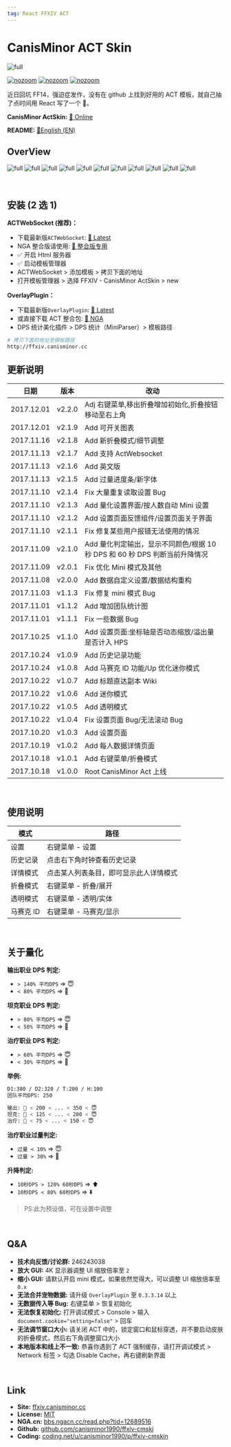 ```yaml
---
tag: React FFXIV ACT
---
```


# CanisMinor ACT Skin

![full](http://qn.canisminor.cc/2017-11-14-1.png)

[![nozoom](https://img.shields.io/github/tag/canisminor1990/ffxiv-cmskin.svg)](https://github.com/canisminor1990/ffxiv-cmskin)
[![nozoom](https://img.shields.io/badge/Works%20with-ActWebsocket-green.svg)](https://github.com/ZCube/ACTWebSocket)
[![nozoom](https://img.shields.io/badge/Works%20with-OverlayPlugin-green.svg)](https://github.com/hibiyasleep/OverlayPlugin)

近日回坑 FF14，强迫症发作，没有在 github 上找到好用的 ACT 模板，就自己抽了点时间用 React 写了一个 💅。

**CanisMinor ActSkin:** [🌱 Online](http://ffxiv.canisminor.cc)

**README:** [📙English (EN)](https://github.com/canisminor1990/ffxiv-cmskin/blob/master/en_README.md)

## OverView

![full](http://qn.canisminor.cc/2017-11-14-2.png)
![full](http://qn.canisminor.cc/2017-11-14-3.png)
![full](http://qn.canisminor.cc/2017-11-14-4.png)
![full](http://qn.canisminor.cc/2017-11-14-5.png)
![full](http://qn.canisminor.cc/2017-12-06-12.png)
![full](http://qn.canisminor.cc/2017-11-14-6.png)
![full](http://qn.canisminor.cc/2017-11-16-13.png)
![full](http://qn.canisminor.cc/2017-11-14-7.png)
![full](http://qn.canisminor.cc/2017-11-14-8.png)
![full](http://qn.canisminor.cc/2017-11-14-9.png)
![full](http://qn.canisminor.cc/2017-11-14-10.png)

<br />

## 安装 (2 选 1)

**ACTWebSocket (推荐)：**

* 下载最新版`ACTWebSocket`: [🔗 Latest](https://github.com/ZCube/ACTWebSocket/releases)
* NGA 整合版请使用: [🔗 整合版专用](https://coding.net/u/canisminor1990/p/act-websocket/git/archive/v1.0.0.zip)
* ✅ 开启 Html 服务器
* ✅ 启动模板管理器
* ACTWebSocket > 添加模板 > 拷贝下面的地址
* 打开模板管理器 > 选择 FFXIV - CanisMinor ActSkin > new

**OverlayPlugin：**

* 下载最新版`OverlayPlugin`: [🔗 Latest](https://github.com/hibiyasleep/OverlayPlugin/releases)
* 或直接下载 ACT 整合包: [🔗 NGA](http://bbs.ngacn.cc/read.php?tid=12526945)
* DPS 统计美化插件 > DPS 统计（MiniParser）> 模板路径

```sh
# 拷贝下面的地址至模板路径
http://ffxiv.canisminor.cc
```

## 更新说明

| 日期       | 版本   | 改动                                                                        |
| ---------- | ------ | --------------------------------------------------------------------------- |
| 2017.12.01 | v2.2.0 | Adj 右键菜单,移出折叠增加初始化,折叠按钮移动至右上角                        |
| 2017.12.01 | v2.1.9 | Add 可开关图表                                                              |
| 2017.11.16 | v2.1.8 | Add 新折叠模式/细节调整                                                     |
| 2017.11.13 | v2.1.7 | Add 支持 ActWebsocket                                                       |
| 2017.11.13 | v2.1.6 | Add 英文版                                                                  |
| 2017.11.13 | v2.1.5 | Add 过量进度条/新字体                                                       |
| 2017.11.10 | v2.1.4 | Fix 大量重复读取设置 Bug                                                    |
| 2017.11.10 | v2.1.3 | Add 量化设置界面/按人数自动 Mini 设置                                       |
| 2017.11.10 | v2.1.2 | Add 设置页面反馈组件/设置页面关于界面                                       |
| 2017.11.10 | v2.1.1 | Fix 修复某些用户报错无法使用的情况                                          |
| 2017.11.09 | v2.1.0 | Add 量化判定输出，显示不同颜色/根据 10 秒 DPS 和 60 秒 DPS 判断当前升降情况 |
| 2017.11.09 | v2.0.1 | Fix 优化 Mini 模式及其他                                                    |
| 2017.11.08 | v2.0.0 | Add 数据自定义设置/数据结构重构                                             |
| 2017.11.03 | v1.1.3 | Fix 修复 mini 模式 Bug                                                      |
| 2017.11.01 | v1.1.2 | Add 增加团队统计图                                                          |
| 2017.11.01 | v1.1.1 | Fix 一些数据 Bug                                                            |
| 2017.10.25 | v1.1.0 | Add 设置页面:坐标轴是否动态缩放/溢出量是否计入 HPS                          |
| 2017.10.24 | v1.0.9 | Add 历史记录功能                                                            |
| 2017.10.24 | v1.0.8 | Add 马赛克 ID 功能/Up 优化迷你模式                                          |
| 2017.10.22 | v1.0.7 | Add 标题直达副本 Wiki                                                       |
| 2017.10.22 | v1.0.6 | Add 迷你模式                                                                |
| 2017.10.22 | v1.0.5 | Add 透明模式                                                                |
| 2017.10.22 | v1.0.4 | Fix 设置页面 Bug/无法滚动 Bug                                               |
| 2017.10.20 | v1.0.3 | Add 设置页面                                                                |
| 2017.10.19 | v1.0.2 | Add 每人数据详情页面                                                        |
| 2017.10.18 | v1.0.1 | Add 右键菜单/折叠模式                                                       |
| 2017.10.18 | v1.0.0 | Root CanisMinor Act 上线                                                    |

<br />

## 使用说明

| 模式      | 路径                                   |
| --------- | -------------------------------------- |
| 设置      | 右键菜单 - 设置                        |
| 历史记录  | 点击右下角时钟查看历史记录             |
| 详情模式  | 点击某人列表条目，即可显示此人详情模式 |
| 折叠模式  | 右键菜单 - 折叠/展开                   |
| 透明模式  | 右键菜单 - 透明/实体                   |
| 马赛克 ID | 右键菜单 - 马赛克/显示                 |

<br />

## 关于量化

**输出职业 DPS 判定:**

* `> 140% 平均DPS` => 😇
* `< 80% 平均DPS` => 👿

**坦克职业 DPS 判定:**

* `> 80% 平均DPS` => 😇
* `< 50% 平均DPS` => 👿

**治疗职业 DPS 判定:**

* `> 60% 平均DPS` => 😇
* `< 30% 平均DPS` => 👿

**举例:**

```sh
D1:380 / D2:320 / T:200 / H:100
团队平均DPS: 250

输出: 👿 < 200 < ... < 350 < 😇
坦克: 👿 < 125 < ... < 200 < 😇
治疗: 👿 < 75 < ... < 150 < 😇
```

**治疗职业过量判定:**

* `过量 < 10%` => 😇
* `过量 > 30%` => 👿

**升降判定:**

* `10秒DPS > 120% 60秒DPS` => ⬆️
* `10秒DPS < 80% 60秒DPS` => ⬇️

> PS:此为预设值，可在设置中调整

<br />

## Q&A

* **技术向反馈/讨论群:** 246243038
* **放大 GUI:** 4K 显示器调整 UI 缩放倍率至 `2`
* **缩小 GUI:** 请默认开启 mini 模式，如果依然觉得大，可以调整 UI 缩放倍率至 `0.x`
* **无法合并宠物数据:** 请升级 `OverlayPlugin` 至 `0.3.3.14` 以上
* **无数据传入等 Bug:** 右键菜单 > 恢复初始化
* **无法恢复初始化:** 打开调试模式 > Console > 输入`document.cookie="setting=false"` > 回车
* **无法调节窗口大小:** 请关闭 ACT 中的，锁定窗口和鼠标穿透，并不要启动皮肤的折叠模式，然后右下角调整窗口大小
* **本地版本和线上不一致:** 恭喜你遇到了 ACT 强制缓存，请打开调试模式 > Network 标签 > 勾选 Disable Cache，再右键刷新界面

<br />

## Link

* **Site:** [ffxiv.canisminor.cc](https://ffxiv.canisminor.cc)
* **License:** [MIT](https://github.com/canisminor1990/ffxiv-cmskin/blob/master/LICENSE)
* **NGA.cn:** [bbs.ngacn.cc/read.php?tid=12689516](http://bbs.ngacn.cc/read.php?tid=12689516)
* **Github:** [github.com/canisminor1990/ffxiv-cmski](https://github.com/canisminor1990/ffxiv-cmskin)
* **Coding:** [coding.net/u/canisminor1990/p/ffxiv-cmskin](https://coding.net/u/canisminor1990/p/ffxiv-cmskin)
